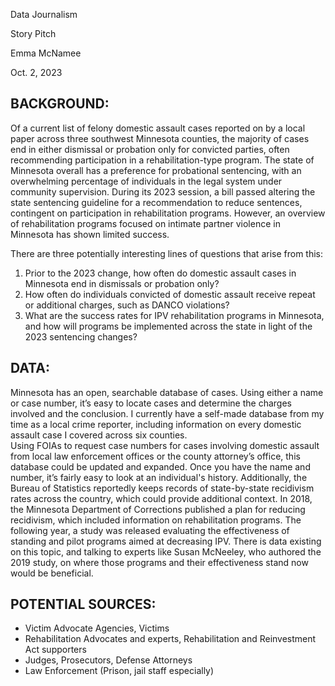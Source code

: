 Data Journalism

Story Pitch

Emma McNamee

Oct. 2, 2023

## BACKGROUND: 

Of a current list of felony domestic assault cases reported on by a local paper across three southwest Minnesota counties, the majority of cases end in either dismissal or probation only for convicted parties, often recommending participation in a rehabilitation-type program. The state of Minnesota overall has a preference for probational sentencing, with an overwhelming percentage of individuals in the legal system under community supervision. During its 2023 session, a bill passed altering the state sentencing guideline for a recommendation to reduce sentences, contingent on participation in rehabilitation programs. However, an overview of rehabilitation programs focused on intimate partner violence in Minnesota has shown limited success.

There are three potentially interesting lines of questions that arise from this: 
1. Prior to the 2023 change, how often do domestic assault cases in Minnesota end in dismissals or probation only? 
2. How often do individuals convicted of domestic assault receive repeat or additional charges, such as DANCO violations?
3. What are the success rates for IPV rehabilitation programs in Minnesota, and how will programs be implemented across the state in light of the 2023 sentencing changes?

## DATA: 
Minnesota has an open, searchable database of cases. Using either a name or case number, it’s easy to locate cases and determine the charges involved and the conclusion. I currently have a self-made database from my time as a local crime reporter, including information on every domestic assault case I covered across six counties.  
Using FOIAs to request case numbers for cases involving domestic assault from local law enforcement offices or the county attorney’s office, this database could be updated and expanded. Once you have the name and number, it’s fairly easy to look at an individual's history. Additionally, the Bureau of Statistics reportedly keeps records of state-by-state recidivism rates across the country, which could provide additional context. 
In 2018, the Minnesota Department of Corrections published a plan for reducing recidivism, which included information on rehabilitation programs. The following year, a study was released evaluating the effectiveness of standing and pilot programs aimed at decreasing IPV. There is data existing on this topic, and talking to experts like Susan McNeeley, who authored the 2019 study, on where those programs and their effectiveness stand now would be beneficial.   

## POTENTIAL SOURCES: 
* Victim Advocate Agencies, Victims
* Rehabilitation Advocates and experts, Rehabilitation and Reinvestment Act supporters 
* Judges, Prosecutors, Defense Attorneys
* Law Enforcement (Prison, jail staff especially)
